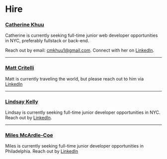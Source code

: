 # Hire

### [Catherine Khuu](https://github.com/catkhuu/)

Catherine is currently seeking full-time junior web developer opportunities in NYC, preferably fullstack or back-end.

Reach out by email: [cmkhuu1@gmail.com](mailto:cmkhuu1@gmail.com).
Connect with her on [LinkedIn](http://www.linkedin.com/in/catkhuu).

<hr>

### [Matt Critelli](https://github.com/mattcritelli/)

Matt is currently traveling the world, but please reach out to him via [LinkedIn](https://www.linkedin.com/in/matt-critelli-0403a153)

<hr>

### [Lindsay Kelly](https://github.com/lindsaymkelly/)

Lindsay is currently seeking full-time junior developer opportunities in NYC. Reach out by [LinkedIn](http://www.linkedin.com/in/lindsay-kelly-438614124).

<hr>

### [Miles McArdle-Coe](https://github.com/Kndekaru/)

Miles is currently seeking full-time junior developer opportunities in Philadelphia. Reach out by [LinkedIn](https://www.linkedin.com/in/miles-mcardle-coe)
